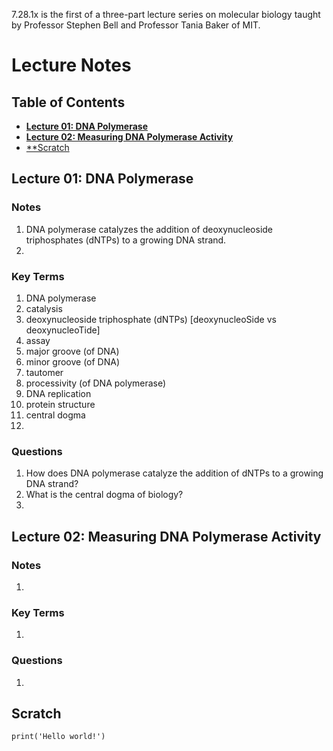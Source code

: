 7.28.1x is the first of a three-part lecture series on molecular biology taught by Professor Stephen Bell and Professor Tania Baker of MIT.

# Lecture Notes

## Table of Contents
- [**Lecture 01: DNA Polymerase**](#lecture-01-dna-polymerase)
- [**Lecture 02: Measuring DNA Polymerase Activity**](#lecture-02-measuring-dna-polymerase-activity)
- [**Scratch](#scratch)

## Lecture 01: DNA Polymerase

### Notes

1. DNA polymerase catalyzes the addition of deoxynucleoside triphosphates (dNTPs) to a growing DNA strand.
2. 

### Key Terms

1. DNA polymerase
2. catalysis
3. deoxynucleoside triphosphate (dNTPs) [deoxynucleoSide vs deoxynucleoTide]
4. assay
5. major groove (of DNA)
6. minor groove (of DNA)
7. tautomer
8. processivity (of DNA polymerase)
9. DNA replication
10. protein structure
11. central dogma
12. 

### Questions

1. How does DNA polymerase catalyze the addition of dNTPs to a growing DNA strand?
2. What is the central dogma of biology?
3. 

## Lecture 02: Measuring DNA Polymerase Activity

### Notes

1. 

### Key Terms

1. 

### Questions

1. 


## Scratch

```{r}
print('Hello world!')
```
